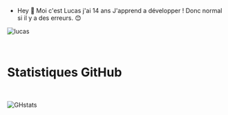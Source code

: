 - Hey 👋 Moi c'est Lucas j'ai 14 ans J'apprend a développer ! Donc normal si il y a des erreurs. 😊


![lucas](https://github.com/itzzenfant/leenfant/assets/70289221/d37e9725-08b3-4c50-a719-0fd77e7e7b57)

<br> 

<h1> Statistiques GitHub </h1>
<br>


![GHstats](https://github-readme-stats.vercel.app/api?username=itzzenfant&show_icons=true&hide_border=false&title_color=3B1F94f&icon_color=FFE500&bg_color=09131B&text_color=ffffff&border_color=0c1a25)
